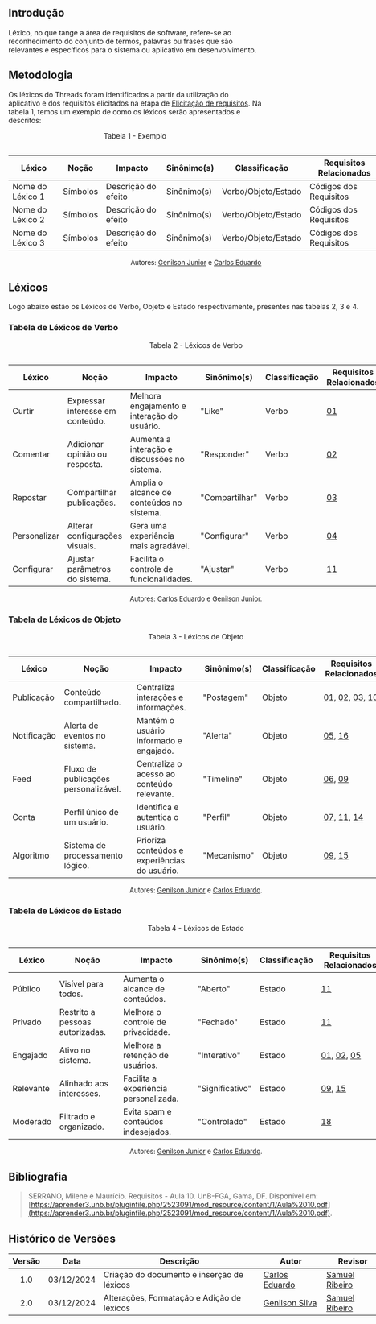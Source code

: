 ## Introdução

Léxico, no que tange a área de requisitos de software, refere-se ao reconhecimento do conjunto de termos, palavras ou frases que são relevantes e específicos para o sistema ou aplicativo em desenvolvimento.

## Metodologia

Os léxicos do Threads foram identificados a partir da utilização do aplicativo e dos requisitos elicitados na etapa de [Elicitação de requisitos](../../Elicitacao/tecnicas/requisitoselicitados). Na tabela 1, temos um exemplo de como os léxicos serão apresentados e descritos:

<div style="text-align: center">
<p>Tabela 1 - Exemplo</p>
</div>
<div style="display: table; margin: auto;">

| **Léxico**       | **Noção**                          | **Impacto**                                   | **Sinônimo(s)**    | **Classificação** | **Requisitos Relacionados**                                                                                  |
|------------------|------------------------------------|-----------------------------------------------|--------------------|--------------------|-------------------------------------------------------------------------------------------------------------|
| Nome do Léxico 1          | Símbolos               | Descrição do efeito              | Sinônimo(s)          | Verbo/Objeto/Estado             | Códigos dos Requisitos                                             |
| Nome do Léxico 2          | Símbolos               | Descrição do efeito              | Sinônimo(s)          | Verbo/Objeto/Estado             | Códigos dos Requisitos                                             |
| Nome do Léxico 3          | Símbolos               | Descrição do efeito              | Sinônimo(s)          | Verbo/Objeto/Estado             | Códigos dos Requisitos                                             |

<font size="2"><p style="text-align: center"> Autores: [Genilson Junior](https://github.com/GenilsonJrs) e [Carlos Eduardo](https://github.com/dudupaz) </p></font>


## Léxicos

Logo abaixo estão os Léxicos de Verbo, Objeto e Estado respectivamente, presentes nas tabelas 2, 3 e 4.

### Tabela de Léxicos de Verbo

<div style="text-align: center">
<p>Tabela 2 - Léxicos de Verbo</p>
</div>
<div style="display: table; margin: auto;">

| **Léxico**       | **Noção**                          | **Impacto**                                   | **Sinônimo(s)**    | **Classificação** | **Requisitos Relacionados**                                                                                  |
|------------------|------------------------------------|-----------------------------------------------|--------------------|--------------------|-------------------------------------------------------------------------------------------------------------|
| Curtir           | Expressar interesse em conteúdo.  | Melhora engajamento e interação do usuário.  | "Like"            | Verbo              | <a href="../../Elicitacao/tecnicas/requisitoselicitados">01</a>                                             |
| Comentar         | Adicionar opinião ou resposta.    | Aumenta a interação e discussões no sistema. | "Responder"       | Verbo              | <a href="../../Elicitacao/tecnicas/requisitoselicitados">02</a>                                             |
| Repostar         | Compartilhar publicações.         | Amplia o alcance de conteúdos no sistema.    | "Compartilhar"    | Verbo              | <a href="../../Elicitacao/tecnicas/requisitoselicitados">03</a>                                             |
| Personalizar     | Alterar configurações visuais.    | Gera uma experiência mais agradável.         | "Configurar"      | Verbo              | <a href="../../Elicitacao/tecnicas/requisitoselicitados">04</a>                                             |
| Configurar       | Ajustar parâmetros do sistema.    | Facilita o controle de funcionalidades.      | "Ajustar"         | Verbo              | <a href="../../Elicitacao/tecnicas/requisitoselicitados">11</a>                                             |

<font size="2"><p style="text-align: center">Autores: [Carlos Eduardo](https://github.com/dudupaz) e [Genilson Junior](https://github.com/GenilsonJrs).</a></font>

### Tabela de Léxicos de Objeto

<div style="text-align: center">
<p>Tabela 3 - Léxicos de Objeto</p>
</div>
<div style="display: table; margin: auto;">

| **Léxico**       | **Noção**                          | **Impacto**                                   | **Sinônimo(s)**    | **Classificação** | **Requisitos Relacionados**                                                                                  |
|------------------|------------------------------------|-----------------------------------------------|--------------------|--------------------|-------------------------------------------------------------------------------------------------------------|
| Publicação       | Conteúdo compartilhado.           | Centraliza interações e informações.         | "Postagem"        | Objeto             | <a href="../../Elicitacao/tecnicas/requisitoselicitados">01</a>, <a href="../../Elicitacao/tecnicas/requisitoselicitados">02</a>, <a href="../../Elicitacao/tecnicas/requisitoselicitados">03</a>, <a href="../../Elicitacao/tecnicas/requisitoselicitados">10</a> |
| Notificação      | Alerta de eventos no sistema.     | Mantém o usuário informado e engajado.       | "Alerta"          | Objeto             | <a href="../../Elicitacao/tecnicas/requisitoselicitados">05</a>, <a href="../../Elicitacao/tecnicas/requisitoselicitados">16</a> |
| Feed             | Fluxo de publicações personalizável.| Centraliza o acesso ao conteúdo relevante.  | "Timeline"        | Objeto             | <a href="../../Elicitacao/tecnicas/requisitoselicitados">06</a>, <a href="../../Elicitacao/tecnicas/requisitoselicitados">09</a> |
| Conta            | Perfil único de um usuário.       | Identifica e autentica o usuário.            | "Perfil"          | Objeto             | <a href="../../Elicitacao/tecnicas/requisitoselicitados">07</a>, <a href="../../Elicitacao/tecnicas/requisitoselicitados">11</a>, <a href="../../Elicitacao/tecnicas/requisitoselicitados">14</a> |
| Algoritmo        | Sistema de processamento lógico.  | Prioriza conteúdos e experiências do usuário.| "Mecanismo"       | Objeto             | <a href="../../Elicitacao/tecnicas/requisitoselicitados">09</a>, <a href="../../Elicitacao/tecnicas/requisitoselicitados">15</a> |

<font size="2"><p style="text-align: center">Autores: [Genilson Junior](https://github.com/GenilsonJrs) e [Carlos Eduardo](https://github.com/dudupaz).</a></font>

### Tabela de Léxicos de Estado

<div style="text-align: center">
<p>Tabela 4 - Léxicos de Estado</p>
</div>
<div style="display: table; margin: auto;">

| **Léxico**       | **Noção**                          | **Impacto**                                   | **Sinônimo(s)**    | **Classificação** | **Requisitos Relacionados**                                                                                  |
|------------------|------------------------------------|-----------------------------------------------|--------------------|--------------------|-------------------------------------------------------------------------------------------------------------|
| Público          | Visível para todos.               | Aumenta o alcance de conteúdos.              | "Aberto"          | Estado             | <a href="../../Elicitacao/tecnicas/requisitoselicitados">11</a>                                             |
| Privado          | Restrito a pessoas autorizadas.   | Melhora o controle de privacidade.           | "Fechado"         | Estado             | <a href="../../Elicitacao/tecnicas/requisitoselicitados">11</a>                                             |
| Engajado         | Ativo no sistema.                 | Melhora a retenção de usuários.              | "Interativo"      | Estado             | <a href="../../Elicitacao/tecnicas/requisitoselicitados">01</a>, <a href="../../Elicitacao/tecnicas/requisitoselicitados">02</a>, <a href="../../Elicitacao/tecnicas/requisitoselicitados">05</a> |
| Relevante        | Alinhado aos interesses.          | Facilita a experiência personalizada.        | "Significativo"   | Estado             | <a href="../../Elicitacao/tecnicas/requisitoselicitados">09</a>, <a href="../../Elicitacao/tecnicas/requisitoselicitados">15</a> |
| Moderado         | Filtrado e organizado.            | Evita spam e conteúdos indesejados.          | "Controlado"      | Estado             | <a href="../../Elicitacao/tecnicas/requisitoselicitados">18</a>                                             |

<font size="2"><p style="text-align: center">Autores: [Genilson Junior](https://github.com/GenilsonJrs) e [Carlos Eduardo](https://github.com/dudupaz).</a></font>

## Bibliografia

> SERRANO, Milene e Maurício. Requisitos - Aula 10. UnB-FGA, Gama, DF. Disponível em: [https://aprender3.unb.br/pluginfile.php/2523091/mod_resource/content/1/Aula%2010.pdf](https://aprender3.unb.br/pluginfile.php/2523091/mod_resource/content/1/Aula%2010.pdf).

## Histórico de Versões

| Versão | Data       | Descrição            | Autor                                        | Revisor                                            |
| :----: | ---------- | -------------------- | ------------------------------------------ | --------------------------------------------------- |
|  1.0   | 03/12/2024 | Criação do documento e inserção de léxicos | [Carlos Eduardo](https://github.com/dudupaz) | [Samuel Ribeiro](https://github.com/SamuelRicosta)  |
|  2.0   | 03/12/2024 | Alterações, Formatação e Adição de léxicos | [Genilson Silva](https://github.com/GenilsonJrs) | [Samuel Ribeiro](https://github.com/SamuelRicosta)  |
